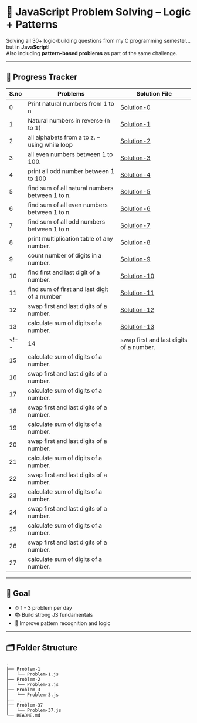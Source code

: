 # 🧠 JavaScript Problem Solving – Logic + Patterns

Solving all 30+ logic-building questions from my C programming semester… but in **JavaScript**!  
Also including **pattern-based problems** as part of the same challenge.

---

## 📅 Progress Tracker

| S.no | Problems                                        | Solution File                              | 
|------|-------------------------------------------------|--------------------------------------------|
| 0    | Print natural numbers from 1 to n               | [Solution-0](./problem-00/00.js)       |
| 1    | Natural numbers in reverse (n to 1)             | [Solution-1](./problem-01/01.js)       |
| 2    | all alphabets from a to z. – using while loop   | [Solution-2](./problem-02/02.js)   |
| 3    | all even numbers between 1 to 100.              | [Solution-3](./problem-03/03.js)   |
| 4    |  print all odd number between 1 to 100          | [Solution-4](./problem-04/04.js)   |
| 5    | find sum of all natural numbers between 1 to n. | [Solution-5](./problem-05/05.js)|
| 6    |  find sum of all even numbers between 1 to n.   | [Solution-6](./problem-06/06.js)|
| 7    |  find sum of all odd numbers between 1 to n     | [Solution-7](./problem-07/07.js)|
| 8    |  print multiplication table of any number.      | [Solution-8](./problem-08/08.js)|
| 9    | count number of digits in a number.             | [Solution-9](./problem-09/09.js)|
| 10   |  find first and last digit of a number.         | [Solution-10](./problem-10/10.js)|
| 11   | find sum of first and last digit of a number    | [Solution-11](./problem-11/11.js)|
| 12   | swap first and last digits of a number.         | [Solution-12](./problem-12/12.js)|
| 13   | calculate sum of digits of a number.            | [Solution-13](./problem-13/13.js)|
<!-- | 14   | swap first and last digits of a number.         |                                    |
| 15   | calculate sum of digits of a number.            |                                       |
| 16   | swap first and last digits of a number.         |                                    |
| 17   | calculate sum of digits of a number.            |                                       |
| 18   | swap first and last digits of a number.         |                                    |
| 19   | calculate sum of digits of a number.            |                                       |
| 20   | swap first and last digits of a number.         |                                    |
| 21   | calculate sum of digits of a number.            |                                       |
| 22   | swap first and last digits of a number.         |                                    |
| 23   | calculate sum of digits of a number.            |                                       |
| 24   | swap first and last digits of a number.         |                                    |
| 25   | calculate sum of digits of a number.            |                                       |
| 26   | swap first and last digits of a number.         |                                    |
| 27   | calculate sum of digits of a number.            |                                       | -->


---

## 📌 Goal

- ⏱ 1 - 3 problem per day
- 📚 Build strong JS fundamentals
- 🧩 Improve pattern recognition and logic

---

## 🗂 Folder Structure


```
.
├── Problem-1
│   └── Problem-1.js
├── Problem-2
│   └── Problem-2.js
├── Problem-3
│   └── Problem-3.js
├── ...
├── Problem-37
│   └── Problem-37.js
└── README.md
```